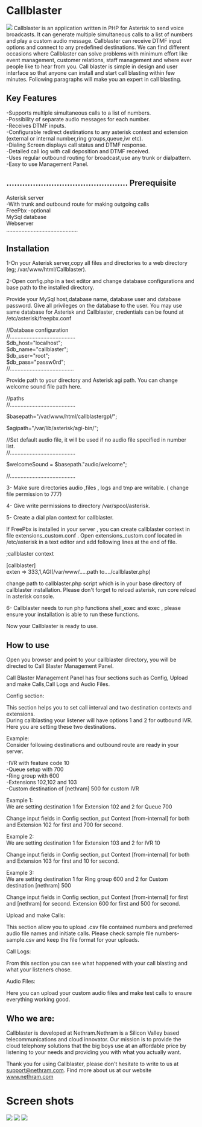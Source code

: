 Callblaster
===========
<img src="http://nethram.com/sandbox/callblaster-tutorial/callbalster-concept.png">
Callblaster is an application written in PHP for Asterisk to send voice broadcasts. It can generate multiple simultaneous calls to a list of numbers and play a custom audio message. Callblaster can receive DTMF input options and connect to any predefined destinations.
We can find different occasions where Callblaster can solve problems with minimum effort like event management, customer relations, staff management and where ever people like to hear from you.
Call blaster is simple in design and user interface so that anyone can install and start call blasting  within few minutes. Following paragraphs will make you an expert in call blasting.

Key Features
------------
-Supports multiple simultaneous calls to a list of numbers.   
-Possibility of separate audio messages for each number.   
-Receives DTMF inputs.   
-Configurable redirect destinations to any asterisk  context and extension (external or internal number,ring groups,queue,ivr etc).   
-Dialing Screen displays call status and DTMF response.  
-Detailed call log with call deposition and DTMF received.     
-Uses regular outbound routing for broadcast,use any trunk or dialpattern.   
-Easy to use Management Panel.  

..............................................
Prerequisite
------------
Asterisk server  
-With trunk and outbound route for making outgoing calls  
FreePbx -optional  
MySql database  
Webserver  
...............................................



Installation
------------
1-On your Asterisk server,copy all files and directories to a web directory (eg; /var/www/html/Callblaster).

2-Open config.php in a text editor and change database configurations and base path to the installed directory.

Provide your MySql host,database name, database user and database password. Give all privileges on the database to the user. 
You may use same database for Asterisk and Callblaster, credentials can be found at /etc/asterisk/freepbx.conf  


//Database configuration   
//...........................................  
$db_host="localhost";     
$db_name="callblaster";   
$db_user="root";          
$db_pass="passw0rd";     
//..........................................

Provide path to your directory and Asterisk agi path.
You can change welcome sound file path here.

//paths    
//...........................................

$basepath="/var/www/html/callblastergpl/";

$agipath="/var/lib/asterisk/agi-bin/";  

//Set default audio file, it will be used if no audio file specified in number list.  
//...........................................      
  
$welcomeSound = $basepath."audio/welcome";  

//...........................................


3- Make sure directories  audio ,files , logs and tmp are writable. (
change file permission to 777)

4- Give write permissions to directory  /var/spool/asterisk.

5- Create a dial plan context for callblaster.
 
If FreePbx is installed in your server , you can create callblaster context in  file extensions_custom.conf .
Open extensions_custom.conf located in /etc/asterisk in a text editor and add following lines at the end of file.


;callblaster context

[callblaster]  
exten => 333,1,AGI(/var/www/.....path to..../callblaster.php)

change path to callblaster.php script which is in your base directory of callblaster installation.
Please don't forget to reload asterisk, run core reload in asterisk console.

6- Callblaster needs to run php functions  shell_exec and exec , please ensure your installation is able to run these functions.

Now your Callblaster is ready to use.


How to use
----------
Open you browser and point to your callblaster directory, you will be directed to Call Blaster Management Panel.

Call Blaster Management Panel has four sections such as Config, Upload and make Calls,Call Logs and Audio Files.

Config section:

This section helps you to set call interval and two destination contexts and extensions.  
During callblasting your listener will have options 1 and 2 for outbound IVR. Here you are setting these two destinations.

Example:  
Consider following destinations and outbound route are ready in your server.  
  
-IVR with feature code 10  
-Queue setup with 700  
-Ring group with 600  
-Extensions 102,102 and 103  
-Custom destination of [nethram] 500 for custom IVR  

Example 1:  
We are setting destination 1 for Extension 102 and 2 for Queue 700

Change input fields in Config section, put Context [from-internal] for both and Extension 102 for first and 700 for second.  

Example 2:  
We are setting destination 1 for Extension 103 and 2 for IVR 10

Change input fields in Config section, put Context [from-internal] for both and Extension 103 for first and 10 for second.  

Example 3:  
We are setting destination 1 for Ring group 600 and 2 for Custom destination [nethram] 500  

Change input fields in Config section, put Context [from-internal] for first and [nethram] for second.
Extension 600 for first and 500 for second.  



Upload and make Calls:

This section allow you to upload .csv file contained numbers and preferred audio file names and initiate calls.
Please check sample file numbers-sample.csv and keep the file format for your uploads.


Call Logs:

From this section you can see what happened with your call blasting and what your listeners chose.

Audio Files:

Here you can upload your custom audio files and make test calls to ensure everything working good.



Who we are:
-----------
Callblaster is developed at Nethram.Nethram is a Silicon Valley based telecommunications and cloud innovator. Our mission is to provide the cloud telephony solutions that the big boys use at an affordable price by listening to your needs and providing you with what you actually want.

Thank you for using Callblaster, please don't hesitate to write to us at
support@nethram.com. Find more about us at our website www.nethram.com



Screen shots
============
<img src="http://nethram.com/sandbox/callblaster-tutorial/panel.PNG">  

<img src="http://nethram.com/sandbox/callblaster-tutorial/dialing_screen.png">  

<img src="http://nethram.com/sandbox/callblaster-tutorial/audio-mgr.png">  



